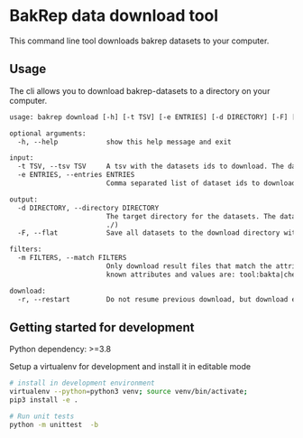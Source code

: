 # BakRep data download tool

This command line tool downloads bakrep datasets to your computer.

## Usage

The cli allows you to download bakrep-datasets to a directory on your computer.

```txt
usage: bakrep download [-h] [-t TSV] [-e ENTRIES] [-d DIRECTORY] [-F] [-m FILTERS] [-r]

optional arguments:
  -h, --help            show this help message and exit

input:
  -t TSV, --tsv TSV     A tsv with the datasets ids to download. The dataset ids are extracted from the first column.
  -e ENTRIES, --entries ENTRIES
                        Comma separated list of dataset ids to download

output:
  -d DIRECTORY, --directory DIRECTORY
                        The target directory for the datasets. The datasets will be saved in group directories to avoid too many elements in a single directory. (default
                        ./)
  -F, --flat            Save all datasets to the download directory without any group directories. (default=off)

filters:
  -m FILTERS, --match FILTERS
                        Only download result files that match the attribute-filter. Can be provided multiple times. Example: '-m tool:bakta,filetype:gff3'. Currently
                        known attributes and values are: tool:bakta|checkm2|gtdbtk|assemblyscan, filetype:json|ffn|faa|gff3|gbff, type: qc|annotation|taxonomy

download:
  -r, --restart         Do not resume previous download, but download everything again.
```

## Getting started for development

Python dependency: >=3.8

Setup a virtualenv for development and install it in editable mode

```sh
# install in development environment
virtualenv --python=python3 venv; source venv/bin/activate;
pip3 install -e .

# Run unit tests
python -m unittest  -b
```
